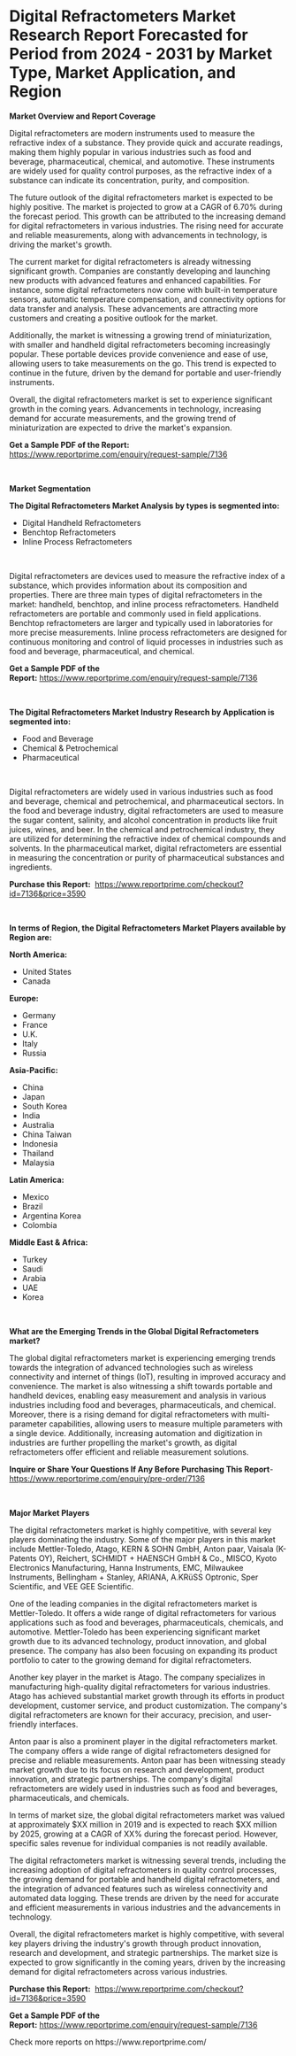 <p><h1>Digital Refractometers Market Research Report Forecasted for Period from 2024 -  2031 by Market Type, Market Application, and Region</h1></p><p><strong>Market Overview and Report Coverage</strong></p>
<p><p>Digital refractometers are modern instruments used to measure the refractive index of a substance. They provide quick and accurate readings, making them highly popular in various industries such as food and beverage, pharmaceutical, chemical, and automotive. These instruments are widely used for quality control purposes, as the refractive index of a substance can indicate its concentration, purity, and composition.</p><p>The future outlook of the digital refractometers market is expected to be highly positive. The market is projected to grow at a CAGR of 6.70% during the forecast period. This growth can be attributed to the increasing demand for digital refractometers in various industries. The rising need for accurate and reliable measurements, along with advancements in technology, is driving the market's growth.</p><p>The current market for digital refractometers is already witnessing significant growth. Companies are constantly developing and launching new products with advanced features and enhanced capabilities. For instance, some digital refractometers now come with built-in temperature sensors, automatic temperature compensation, and connectivity options for data transfer and analysis. These advancements are attracting more customers and creating a positive outlook for the market.</p><p>Additionally, the market is witnessing a growing trend of miniaturization, with smaller and handheld digital refractometers becoming increasingly popular. These portable devices provide convenience and ease of use, allowing users to take measurements on the go. This trend is expected to continue in the future, driven by the demand for portable and user-friendly instruments.</p><p>Overall, the digital refractometers market is set to experience significant growth in the coming years. Advancements in technology, increasing demand for accurate measurements, and the growing trend of miniaturization are expected to drive the market's expansion.</p></p>
<p><strong>Get a Sample PDF of the Report:</strong> <a href="https://www.reportprime.com/enquiry/request-sample/7136">https://www.reportprime.com/enquiry/request-sample/7136</a></p>
<p>&nbsp;</p>
<p><strong>Market Segmentation</strong></p>
<p><strong>The Digital Refractometers Market Analysis by types is segmented into:</strong></p>
<p><ul><li>Digital Handheld Refractometers</li><li>Benchtop Refractometers</li><li>Inline Process Refractometers</li></ul></p>
<p>&nbsp;</p>
<p><p>Digital refractometers are devices used to measure the refractive index of a substance, which provides information about its composition and properties. There are three main types of digital refractometers in the market: handheld, benchtop, and inline process refractometers. Handheld refractometers are portable and commonly used in field applications. Benchtop refractometers are larger and typically used in laboratories for more precise measurements. Inline process refractometers are designed for continuous monitoring and control of liquid processes in industries such as food and beverage, pharmaceutical, and chemical.</p></p>
<p><strong>Get a Sample PDF of the Report:</strong>&nbsp;<a href="https://www.reportprime.com/enquiry/request-sample/7136">https://www.reportprime.com/enquiry/request-sample/7136</a></p>
<p>&nbsp;</p>
<p><strong>The Digital Refractometers Market Industry Research by Application is segmented into:</strong></p>
<p><ul><li>Food and Beverage</li><li>Chemical & Petrochemical</li><li>Pharmaceutical</li></ul></p>
<p>&nbsp;</p>
<p><p>Digital refractometers are widely used in various industries such as food and beverage, chemical and petrochemical, and pharmaceutical sectors. In the food and beverage industry, digital refractometers are used to measure the sugar content, salinity, and alcohol concentration in products like fruit juices, wines, and beer. In the chemical and petrochemical industry, they are utilized for determining the refractive index of chemical compounds and solvents. In the pharmaceutical market, digital refractometers are essential in measuring the concentration or purity of pharmaceutical substances and ingredients.</p></p>
<p><strong>Purchase this Report:</strong>&nbsp; <a href="https://www.reportprime.com/checkout?id=7136&price=3590">https://www.reportprime.com/checkout?id=7136&price=3590</a></p>
<p>&nbsp;</p>
<p><strong>In terms of Region, the Digital Refractometers Market Players available by Region are:</strong></p>
<p>
    <p> <strong> North America: </strong>
        <ul>
            <li>United States</li>
            <li>Canada</li>
        </ul>
        </p> 
    <p> <strong> Europe: </strong>
        <ul>
            <li>Germany</li>
            <li>France</li>
            <li>U.K.</li>
            <li>Italy</li>
            <li>Russia</li>
        </ul>
        </p> 
    <p> <strong> Asia-Pacific: </strong>
        <ul>
            <li>China</li>
            <li>Japan</li>
            <li>South Korea</li>
            <li>India</li>
            <li>Australia</li>
            <li>China Taiwan</li>
            <li>Indonesia</li>
            <li>Thailand</li>
            <li>Malaysia</li>
        </ul>
        </p> 
    <p> <strong> Latin America: </strong>
        <ul>
            <li>Mexico</li>
            <li>Brazil</li>
            <li>Argentina Korea</li>
            <li>Colombia</li>
        </ul>
        </p> 
    <p> <strong> Middle East & Africa: </strong>
        <ul>
            <li>Turkey</li>
            <li>Saudi</li>
            <li>Arabia</li>
            <li>UAE</li>
            <li>Korea</li>
        </ul>
    </p>
    </p>
<p>&nbsp;</p>
<p><strong>What are the Emerging Trends in the Global Digital Refractometers market?</strong></p>
<p><p>The global digital refractometers market is experiencing emerging trends towards the integration of advanced technologies such as wireless connectivity and internet of things (IoT), resulting in improved accuracy and convenience. The market is also witnessing a shift towards portable and handheld devices, enabling easy measurement and analysis in various industries including food and beverages, pharmaceuticals, and chemical. Moreover, there is a rising demand for digital refractometers with multi-parameter capabilities, allowing users to measure multiple parameters with a single device. Additionally, increasing automation and digitization in industries are further propelling the market's growth, as digital refractometers offer efficient and reliable measurement solutions.</p></p>
<p><strong>Inquire or Share Your Questions If Any Before Purchasing This Report</strong>- <a href="https://www.reportprime.com/enquiry/pre-order/7136">https://www.reportprime.com/enquiry/pre-order/7136</a></p>
<p>&nbsp;</p>
<p><strong>Major Market Players</strong></p>
<p><p>The digital refractometers market is highly competitive, with several key players dominating the industry. Some of the major players in this market include Mettler-Toledo, Atago, KERN & SOHN GmbH, Anton paar, Vaisala (K-Patents OY), Reichert, SCHMIDT + HAENSCH GmbH & Co., MISCO, Kyoto Electronics Manufacturing, Hanna Instruments, EMC, Milwaukee Instruments, Bellingham + Stanley, ARIANA, A.KRüSS Optronic, Sper Scientific, and VEE GEE Scientific.</p><p>One of the leading companies in the digital refractometers market is Mettler-Toledo. It offers a wide range of digital refractometers for various applications such as food and beverages, pharmaceuticals, chemicals, and automotive. Mettler-Toledo has been experiencing significant market growth due to its advanced technology, product innovation, and global presence. The company has also been focusing on expanding its product portfolio to cater to the growing demand for digital refractometers.</p><p>Another key player in the market is Atago. The company specializes in manufacturing high-quality digital refractometers for various industries. Atago has achieved substantial market growth through its efforts in product development, customer service, and product customization. The company's digital refractometers are known for their accuracy, precision, and user-friendly interfaces.</p><p>Anton paar is also a prominent player in the digital refractometers market. The company offers a wide range of digital refractometers designed for precise and reliable measurements. Anton paar has been witnessing steady market growth due to its focus on research and development, product innovation, and strategic partnerships. The company's digital refractometers are widely used in industries such as food and beverages, pharmaceuticals, and chemicals.</p><p>In terms of market size, the global digital refractometers market was valued at approximately $XX million in 2019 and is expected to reach $XX million by 2025, growing at a CAGR of XX% during the forecast period. However, specific sales revenue for individual companies is not readily available.</p><p>The digital refractometers market is witnessing several trends, including the increasing adoption of digital refractometers in quality control processes, the growing demand for portable and handheld digital refractometers, and the integration of advanced features such as wireless connectivity and automated data logging. These trends are driven by the need for accurate and efficient measurements in various industries and the advancements in technology.</p><p>Overall, the digital refractometers market is highly competitive, with several key players driving the industry's growth through product innovation, research and development, and strategic partnerships. The market size is expected to grow significantly in the coming years, driven by the increasing demand for digital refractometers across various industries.</p></p>
<p><strong>Purchase this Report:</strong>&nbsp;&nbsp;<a href="https://www.reportprime.com/checkout?id=7136&price=3590">https://www.reportprime.com/checkout?id=7136&price=3590</a></p>
<p></p>
<p><strong>Get a Sample PDF of the Report:</strong>&nbsp;<a href="https://www.reportprime.com/enquiry/request-sample/7136">https://www.reportprime.com/enquiry/request-sample/7136</a></p>
<p>Check more reports on https://www.reportprime.com/</p>